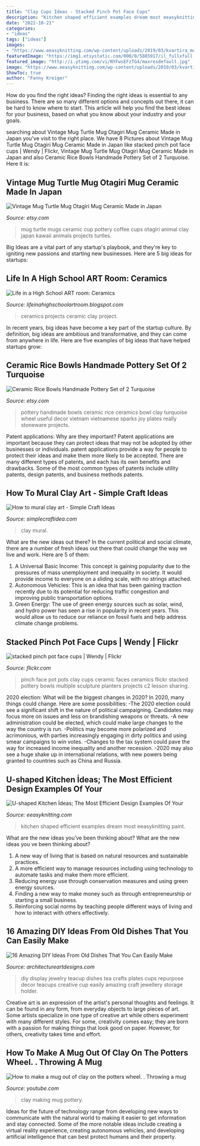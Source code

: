 ```yaml
---
title: "Clay Cups Ideas - Stacked Pinch Pot Face Cups"
description: "Kitchen shaped efficient examples dream most eeasyknitting paint"
date: "2022-10-21"
categories:
- "ideas"
tags: ["ideas"]
images:
- "https://www.eeasyknitting.com/wp-content/uploads/2019/03/kvartira_moej_mechty_47583664_1513109048792661_8540930982648006069_n.jpg"
featuredImage: "https://img1.etsystatic.com/000/0/5885917/il_fullxfull.232560529.jpg"
featured_image: "http://i.ytimg.com/vi/NYFwsEFzTG4/maxresdefault.jpg"
image: "https://www.eeasyknitting.com/wp-content/uploads/2019/03/kvartira_moej_mechty_47583664_1513109048792661_8540930982648006069_n.jpg"
ShowToc: true
author: "Fanny Kreiger"
---
```



How do you find the right ideas?
Finding the right ideas is essential to any business. There are so many different options and concepts out there, it can be hard to know where to start. This article will help you find the best ideas for your business, based on what you know about your industry and your goals.

	

		
searching about Vintage Mug Turtle Mug Otagiri Mug Ceramic Made in Japan you've visit to the right place. We have 8 Pictures about Vintage Mug Turtle Mug Otagiri Mug Ceramic Made in Japan like stacked pinch pot face cups | Wendy | Flickr, Vintage Mug Turtle Mug Otagiri Mug Ceramic Made in Japan and also Ceramic Rice Bowls Handmade Pottery Set of 2 Turquoise. Here it is:
		
    
## Vintage Mug Turtle Mug Otagiri Mug Ceramic Made In Japan

<img loading=lazy src="https://img1.etsystatic.com/038/0/5424248/il_fullxfull.517170403_ko83.jpg" onerror="this.onerror=null;this.src='https://tse4.mm.bing.net/th?id=OIP.PWqrop7eLY0sj7-5AcJLBgHaFj&amp;pid=15.1';" alt="Vintage Mug Turtle Mug Otagiri Mug Ceramic Made in Japan">

_Source: etsy.com_

>mug turtle mugs ceramic cup pottery coffee cups otagiri animal clay japan kawaii animals projects turtles. 

	

Big Ideas are a vital part of any startup's playbook, and they're key to igniting new passions and starting new businesses. Here are 5 big ideas for startups: 

    
## Life In A High School ART Room: Ceramics

<img loading=lazy src="http://1.bp.blogspot.com/_YwOCnK0g10E/THUYfCZJhvI/AAAAAAAAAEE/3rcaGi7opuw/s1600/ceramics+001.jpg" onerror="this.onerror=null;this.src='https://tse4.mm.bing.net/th?id=OIP.V3A620XnR1IsZE3MsyucVAHaFj&amp;pid=15.1';" alt="Life in a High School ART room: Ceramics">

_Source: lifeinahighschoolartroom.blogspot.com_

>ceramics projects ceramic clay project. 

	

In recent years, big ideas have become a key part of the startup culture. By definition, big ideas are ambitious and transformative, and they can come from anywhere in life. Here are five examples of big ideas that have helped startups grow: 

    
## Ceramic Rice Bowls Handmade Pottery Set Of 2 Turquoise

<img loading=lazy src="https://img1.etsystatic.com/000/0/5885917/il_fullxfull.232560529.jpg" onerror="this.onerror=null;this.src='https://tse3.mm.bing.net/th?id=OIP.QZSvgo3bSvG4IDzGh0meAAHaHa&amp;pid=15.1';" alt="Ceramic Rice Bowls Handmade Pottery Set of 2 Turquoise">

_Source: etsy.com_

>pottery handmade bowls ceramic rice ceramics bowl clay turquoise wheel useful decor vietnam vietnamese sparks joy plates really stoneware projects. 

	

Patent applications: Why are they important?
Patent applications are important because they can protect ideas that may not be adopted by other businesses or individuals. patent applications provide a way for people to protect their ideas and make them more likely to be accepted. There are many different types of patents, and each has its own benefits and drawbacks. Some of the most common types of patents include utility patents, design patents, and business methods patents.

    
## How To Mural Clay Art - Simple Craft Ideas

<img loading=lazy src="https://simplecraftidea.com/wp-content/uploads/2017/10/7.jpg" onerror="this.onerror=null;this.src='https://tse2.mm.bing.net/th?id=OIP.CUP5vzoaLTFYzKH4LvPRAQHaJ4&amp;pid=15.1';" alt="How to mural clay art - Simple Craft Ideas">

_Source: simplecraftidea.com_

>clay mural. 

	

What are the new ideas out there?
In the current political and social climate, there are a number of fresh ideas out there that could change the way we live and work. Here are 5 of them: 
1. A Universal Basic Income: This concept is gaining popularity due to the pressures of mass unemployment and inequality in society. It would provide income to everyone on a sliding scale, with no strings attached.
2. Autonomous Vehicles: This is an idea that has been gaining traction recently due to its potential for reducing traffic congestion and improving public transportation options.
3. Green Energy: The use of green energy sources such as solar, wind, and hydro power has seen a rise in popularity in recent years. This would allow us to reduce our reliance on fossil fuels and help address climate change problems.

    
## Stacked Pinch Pot Face Cups | Wendy | Flickr

<img loading=lazy src="https://c2.staticflickr.com/2/1164/847162133_ea488e30d7_z.jpg?zz=1" onerror="this.onerror=null;this.src='https://tse4.mm.bing.net/th?id=OIP.BZ4VCr4TM9qgdSjfbkQIKQHaJ4&amp;pid=15.1';" alt="stacked pinch pot face cups | Wendy | Flickr">

_Source: flickr.com_

>pinch face pot pots clay cups ceramic faces ceramics flickr stacked pottery bowls multiple sculpture planters projects c2 lesson sharing. 

	

2020 election: What will be the biggest changes in 2020?
In 2020, many things could change. Here are some possibilities:
-The 2020 election could see a significant shift in the nature of political campaigning. Candidates may focus more on issues and less on brandishing weapons or threats. 
-A new administration could be elected, which could make large changes to the way the country is run. 
-Politics may become more polarized and acrimonious, with parties increasingly engaging in dirty politics and using smear campaigns to win votes. 
-Changes to the tax system could pave the way for increased income inequality and another recession. 
-2020 may also see a huge shake up in international relations, with new powers being granted to countries such as China and Russia.

    
## U-shaped Kitchen İdeas; The Most Efficient Design Examples Of Your

<img loading=lazy src="https://www.eeasyknitting.com/wp-content/uploads/2019/03/kvartira_moej_mechty_47583664_1513109048792661_8540930982648006069_n.jpg" onerror="this.onerror=null;this.src='https://tse1.mm.bing.net/th?id=OIP.v6UsKv0jXsRn4L3hFnknhQHaLJ&amp;pid=15.1';" alt="U-shaped Kitchen İdeas; The Most Efficient Design Examples Of Your">

_Source: eeasyknitting.com_

>kitchen shaped efficient examples dream most eeasyknitting paint. 

	

What are the new ideas you’ve been thinking about?
What are the new ideas you ve been thinking about? 

1. A new way of living that is based on natural resources and sustainable practices. 
2. A more efficient way to manage resources including using technology to automate tasks and make them more efficient. 
3. Reducing energy use through conservation measures and using green energy sources. 
4. Finding a new way to make money such as through entrepreneurship or starting a small business. 
5. Reinforcing social norms by teaching people different ways of living and how to interact with others effectively.

    
## 16 Amazing DIY Ideas From Old Dishes That You Can Easily Make

<img loading=lazy src="https://www.architectureartdesigns.com/wp-content/uploads/2016/10/16-Amazing-DIY-Ideas-From-Old-Dishes-That-You-Can-Easily-Make-11.jpg" onerror="this.onerror=null;this.src='https://tse3.mm.bing.net/th?id=OIP.PuxUJrlPjuqxs1UBK9F-SAHaKh&amp;pid=15.1';" alt="16 Amazing DIY Ideas From Old Dishes That You Can Easily Make">

_Source: architectureartdesigns.com_

>diy display jewelry teacup dishes tea crafts plates cups repurpose decor teacups creative cup easily amazing craft jewellery storage holder. 

	

Creative art is an expression of the artist's personal thoughts and feelings. It can be found in any form, from everyday objects to large pieces of art. Some artists specialize in one type of creative art while others experiment with many different styles. For some, creativity comes easy; they are born with a passion for making things that look good on paper. However, for others, creativity takes time and effort.

    
## How To Make A Mug Out Of Clay On The Potters Wheel. . Throwing A Mug

<img loading=lazy src="http://i.ytimg.com/vi/NYFwsEFzTG4/maxresdefault.jpg" onerror="this.onerror=null;this.src='https://tse4.mm.bing.net/th?id=OIP.mvGHrrdL1t4AfBsnuSKY-gHaEK&amp;pid=15.1';" alt="How to make a mug out of clay on the potters wheel. . Throwing a mug">

_Source: youtube.com_

>clay making mug pottery. 

	

Ideas for the future of technology range from developing new ways to communicate with the natural world to making it easier to get information and stay connected. Some of the more notable ideas include creating a virtual reality experience, creating autonomous vehicles, and developing artificial intelligence that can best protect humans and their property.

